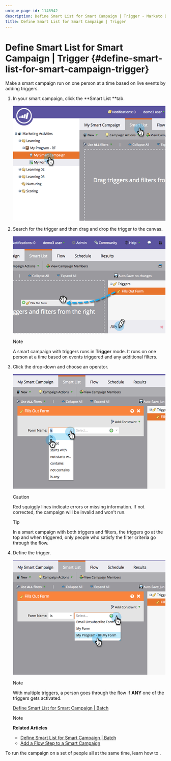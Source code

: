 ```yaml
---
unique-page-id: 1146942
description: Define Smart List for Smart Campaign | Trigger - Marketo Docs - Product Documentation
title: Define Smart List for Smart Campaign | Trigger
---
```


# Define Smart List for Smart Campaign | Trigger {#define-smart-list-for-smart-campaign-trigger}

Make a smart campaign run on one person at a time based on live events by adding triggers.

1. In your smart campaign, click the **Smart List **tab.

   ![](assets/image2014-9-19-16-3a22-3a55.png)

1. Search for the trigger and then drag and drop the trigger to the canvas.

   ![](assets/image2014-9-19-16-3a23-3a24.png)

   >[!NOTE]
   >
   >A smart campaign with triggers runs in&nbsp;**Trigger**&nbsp;mode. It runs on one person at a time based on events triggered and any additional filters.

1. Click the drop-down and choose an operator.

   ![](assets/image2014-9-19-16-3a23-3a29.png)

   >[!CAUTION]
   >
   >Red squiggly lines indicate errors or missing information. If not corrected, the campaign will be invalid and won't run.

   >[!TIP]
   >
   >In a smart campaign with both triggers and filters, the triggers go at the top and when triggered, only people who satisfy the filter criteria go through the flow.

1. Define the trigger.

   ![](assets/image2014-9-19-16-3a24-3a36.png)

   >[!NOTE]
   >
   >With multiple triggers, a person goes through the flow if&nbsp;**ANY**&nbsp;one of the triggers gets activated.

   [Define Smart List for Smart Campaign | Batch](define-smart-list-for-smart-campaign-|-batch.md)

   >[!NOTE]
   >
   >**Related Articles**
   >
   >    
   >    
   >    * [Define Smart List for Smart Campaign | Batch](define-smart-list-for-smart-campaign-|-batch.md)
   >    * [Add a Flow Step to a Smart Campaign](../../../../product-docs/core-marketo-concepts/smart-campaigns/flow-actions/add-a-flow-step-to-a-smart-campaign.md)
   >    
   >

To run the campaign on a set of people all at the same time, learn how to . 